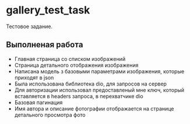 # gallery_test_task

Тестовое задание.

## Выполненая работа

  - Главная страница со списком изображений
  - Страница детального отображения изображения
  - Написана модель з базовыми параметрами изображения, которые приходят в json
  - Была использована библиотека dio, для запросов на сервер
  - Для авторизации использовал предоставленый мне ключ, который вставляется в headers запроса, в перехватчике dio
  - Базовая пагинация
  - Имя автора и описание фотографии отображается на странице детального просмотра фото
